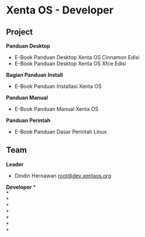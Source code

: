# Xenta OS - Developer 
## Project
**Panduan Desktop** <!-- ([project](desktop)) -->
 * E-Book Panduan Desktop Xenta OS Cinnamon Edisi
   <!-- [.odt](../blob/master/e-book/desktop/E-Book%20Panduan%20Desktop%20Xenta%20OS%20Cinnamon%20Edisi.odt) -->
 * E-Book Panduan Desktop Xenta OS Xfce Edisi
   <!-- [.odt](../blob/master/e-book/desktop/E-Book%20Panduan%20Desktop%20Xenta%20OS%20Xfce%20Edisi.odt) -->

**Bagian Panduan Install** <!--  [project](install) -->
 * E-Book Panduan Installasi Xenta OS

**Panduan Manual** <!-- [project](manual) -->
 * E-Book Panduan Manual Xenta OS

**Panduan Perintah** <!-- [project](perintah) -->
 * E-Book Panduan Dasar Perintah Linux

## Team
**Leader**
 * Dindin Hernawan <root@dev.xentaos.org>

**Developer**
 *  
 *  
 *  
 *  
 *  
 *  
 *  
 *  

